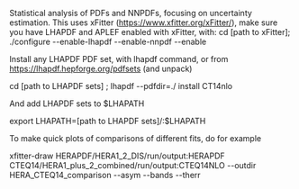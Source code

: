 Statistical analysis of PDFs and NNPDFs, focusing on uncertainty estimation. This uses xFitter (https://www.xfitter.org/xFitter/), make sure you have LHAPDF and APLEF enabled with xFitter, with:
cd [path to xFitter];   ./configure --enable-lhapdf --enable-nnpdf --enable

Install any LHAPDF PDF set, with lhapdf command, or from https://lhapdf.hepforge.org/pdfsets (and unpack)
  
cd [path to LHAPDF sets]   ;    lhapdf --pdfdir=./ install CT14nlo
  
And add LHAPDF sets to $LHAPATH
  
export LHAPATH=[path to LHAPDF sets]/:$LHAPATH


To make quick plots of comparisons of different fits, do for example
  
xfitter-draw HERAPDF/HERA1_2_DIS/run/output:HERAPDF CTEQ14/HERA1_plus_2_combined/run/output:CTEQ14NLO --outdir HERA_CTEQ14_comparison --asym --bands --therr

